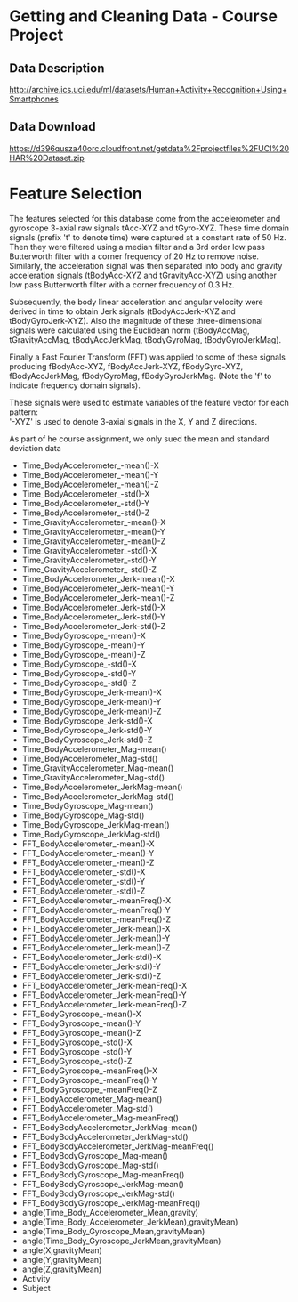 # Getting and Cleaning Data - Course Project

## Data Description
http://archive.ics.uci.edu/ml/datasets/Human+Activity+Recognition+Using+Smartphones

## Data Download
https://d396qusza40orc.cloudfront.net/getdata%2Fprojectfiles%2FUCI%20HAR%20Dataset.zip 

Feature Selection 
=================

The features selected for this database come from the accelerometer and gyroscope 3-axial raw signals tAcc-XYZ and tGyro-XYZ. These time domain signals (prefix 't' to denote time) were captured at a constant rate of 50 Hz. Then they were filtered using a median filter and a 3rd order low pass Butterworth filter with a corner frequency of 20 Hz to remove noise. Similarly, the acceleration signal was then separated into body and gravity acceleration signals (tBodyAcc-XYZ and tGravityAcc-XYZ) using another low pass Butterworth filter with a corner frequency of 0.3 Hz. 

Subsequently, the body linear acceleration and angular velocity were derived in time to obtain Jerk signals (tBodyAccJerk-XYZ and tBodyGyroJerk-XYZ). Also the magnitude of these three-dimensional signals were calculated using the Euclidean norm (tBodyAccMag, tGravityAccMag, tBodyAccJerkMag, tBodyGyroMag, tBodyGyroJerkMag). 

Finally a Fast Fourier Transform (FFT) was applied to some of these signals producing fBodyAcc-XYZ, fBodyAccJerk-XYZ, fBodyGyro-XYZ, fBodyAccJerkMag, fBodyGyroMag, fBodyGyroJerkMag. (Note the 'f' to indicate frequency domain signals). 

These signals were used to estimate variables of the feature vector for each pattern:  
'-XYZ' is used to denote 3-axial signals in the X, Y and Z directions.

As part of he course assignment, we only sued the mean and standard deviation data

*	Time_BodyAccelerometer_-mean()-X
*	Time_BodyAccelerometer_-mean()-Y
*	Time_BodyAccelerometer_-mean()-Z
*	Time_BodyAccelerometer_-std()-X
*	Time_BodyAccelerometer_-std()-Y
*	Time_BodyAccelerometer_-std()-Z
*	Time_GravityAccelerometer_-mean()-X
*	Time_GravityAccelerometer_-mean()-Y
*	Time_GravityAccelerometer_-mean()-Z
*	Time_GravityAccelerometer_-std()-X
*	Time_GravityAccelerometer_-std()-Y
*	Time_GravityAccelerometer_-std()-Z
*	Time_BodyAccelerometer_Jerk-mean()-X
*	Time_BodyAccelerometer_Jerk-mean()-Y
*	Time_BodyAccelerometer_Jerk-mean()-Z
*	Time_BodyAccelerometer_Jerk-std()-X
*	Time_BodyAccelerometer_Jerk-std()-Y
*	Time_BodyAccelerometer_Jerk-std()-Z
*	Time_BodyGyroscope_-mean()-X
*	Time_BodyGyroscope_-mean()-Y
*	Time_BodyGyroscope_-mean()-Z
*	Time_BodyGyroscope_-std()-X
*	Time_BodyGyroscope_-std()-Y
*	Time_BodyGyroscope_-std()-Z
*	Time_BodyGyroscope_Jerk-mean()-X
*	Time_BodyGyroscope_Jerk-mean()-Y
*	Time_BodyGyroscope_Jerk-mean()-Z
*	Time_BodyGyroscope_Jerk-std()-X
*	Time_BodyGyroscope_Jerk-std()-Y
*	Time_BodyGyroscope_Jerk-std()-Z
*	Time_BodyAccelerometer_Mag-mean()
*	Time_BodyAccelerometer_Mag-std()
*	Time_GravityAccelerometer_Mag-mean()
*	Time_GravityAccelerometer_Mag-std()
*	Time_BodyAccelerometer_JerkMag-mean()
*	Time_BodyAccelerometer_JerkMag-std()
*	Time_BodyGyroscope_Mag-mean()
*	Time_BodyGyroscope_Mag-std()
*	Time_BodyGyroscope_JerkMag-mean()
*	Time_BodyGyroscope_JerkMag-std()
*	FFT_BodyAccelerometer_-mean()-X
*	FFT_BodyAccelerometer_-mean()-Y
*	FFT_BodyAccelerometer_-mean()-Z
*	FFT_BodyAccelerometer_-std()-X
*	FFT_BodyAccelerometer_-std()-Y
*	FFT_BodyAccelerometer_-std()-Z
*	FFT_BodyAccelerometer_-meanFreq()-X
*	FFT_BodyAccelerometer_-meanFreq()-Y
*	FFT_BodyAccelerometer_-meanFreq()-Z
*	FFT_BodyAccelerometer_Jerk-mean()-X
*	FFT_BodyAccelerometer_Jerk-mean()-Y
*	FFT_BodyAccelerometer_Jerk-mean()-Z
*	FFT_BodyAccelerometer_Jerk-std()-X
*	FFT_BodyAccelerometer_Jerk-std()-Y
*	FFT_BodyAccelerometer_Jerk-std()-Z
*	FFT_BodyAccelerometer_Jerk-meanFreq()-X
*	FFT_BodyAccelerometer_Jerk-meanFreq()-Y
*	FFT_BodyAccelerometer_Jerk-meanFreq()-Z
*	FFT_BodyGyroscope_-mean()-X
*	FFT_BodyGyroscope_-mean()-Y
*	FFT_BodyGyroscope_-mean()-Z
*	FFT_BodyGyroscope_-std()-X
*	FFT_BodyGyroscope_-std()-Y
*	FFT_BodyGyroscope_-std()-Z
*	FFT_BodyGyroscope_-meanFreq()-X
*	FFT_BodyGyroscope_-meanFreq()-Y
*	FFT_BodyGyroscope_-meanFreq()-Z
*	FFT_BodyAccelerometer_Mag-mean()
*	FFT_BodyAccelerometer_Mag-std()
*	FFT_BodyAccelerometer_Mag-meanFreq()
*	FFT_BodyBodyAccelerometer_JerkMag-mean()
*	FFT_BodyBodyAccelerometer_JerkMag-std()
*	FFT_BodyBodyAccelerometer_JerkMag-meanFreq()
*	FFT_BodyBodyGyroscope_Mag-mean()
*	FFT_BodyBodyGyroscope_Mag-std()
*	FFT_BodyBodyGyroscope_Mag-meanFreq()
*	FFT_BodyBodyGyroscope_JerkMag-mean()
*	FFT_BodyBodyGyroscope_JerkMag-std()
*	FFT_BodyBodyGyroscope_JerkMag-meanFreq()
*	angle(Time_Body_Accelerometer_Mean,gravity)
*	angle(Time_Body_Accelerometer_JerkMean),gravityMean)
*	angle(Time_Body_Gyroscope_Mean,gravityMean)
*	angle(Time_Body_Gyroscope_JerkMean,gravityMean)
*	angle(X,gravityMean)
*	angle(Y,gravityMean)
*	angle(Z,gravityMean)
*	Activity
*	Subject
